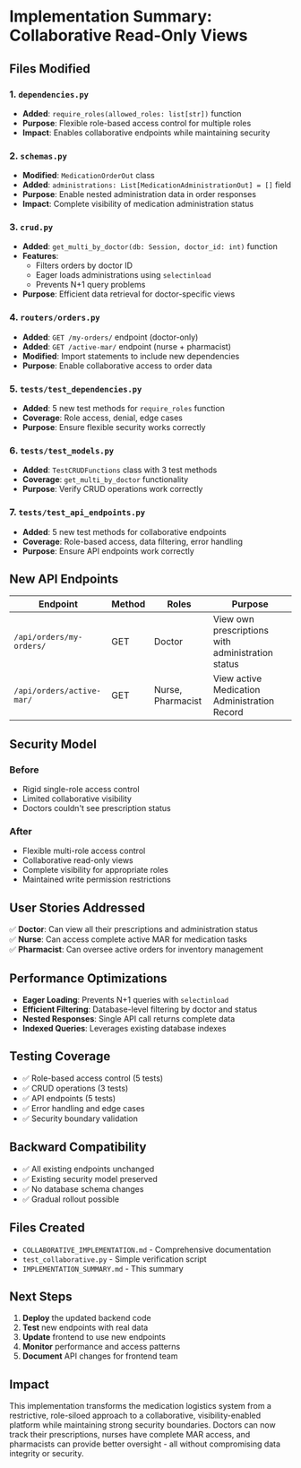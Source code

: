 # Implementation Summary: Collaborative Read-Only Views

## Files Modified

### 1. `dependencies.py`
- **Added**: `require_roles(allowed_roles: list[str])` function
- **Purpose**: Flexible role-based access control for multiple roles
- **Impact**: Enables collaborative endpoints while maintaining security

### 2. `schemas.py`
- **Modified**: `MedicationOrderOut` class
- **Added**: `administrations: List[MedicationAdministrationOut] = []` field
- **Purpose**: Enable nested administration data in order responses
- **Impact**: Complete visibility of medication administration status

### 3. `crud.py`
- **Added**: `get_multi_by_doctor(db: Session, doctor_id: int)` function
- **Features**: 
  - Filters orders by doctor ID
  - Eager loads administrations using `selectinload`
  - Prevents N+1 query problems
- **Purpose**: Efficient data retrieval for doctor-specific views

### 4. `routers/orders.py`
- **Added**: `GET /my-orders/` endpoint (doctor-only)
- **Added**: `GET /active-mar/` endpoint (nurse + pharmacist)
- **Modified**: Import statements to include new dependencies
- **Purpose**: Enable collaborative access to order data

### 5. `tests/test_dependencies.py`
- **Added**: 5 new test methods for `require_roles` function
- **Coverage**: Role access, denial, edge cases
- **Purpose**: Ensure flexible security works correctly

### 6. `tests/test_models.py`
- **Added**: `TestCRUDFunctions` class with 3 test methods
- **Coverage**: `get_multi_by_doctor` functionality
- **Purpose**: Verify CRUD operations work correctly

### 7. `tests/test_api_endpoints.py`
- **Added**: 5 new test methods for collaborative endpoints
- **Coverage**: Role-based access, data filtering, error handling
- **Purpose**: Ensure API endpoints work correctly

## New API Endpoints

| Endpoint | Method | Roles | Purpose |
|----------|--------|-------|---------|
| `/api/orders/my-orders/` | GET | Doctor | View own prescriptions with administration status |
| `/api/orders/active-mar/` | GET | Nurse, Pharmacist | View active Medication Administration Record |

## Security Model

### Before
- Rigid single-role access control
- Limited collaborative visibility
- Doctors couldn't see prescription status

### After
- Flexible multi-role access control
- Collaborative read-only views
- Complete visibility for appropriate roles
- Maintained write permission restrictions

## User Stories Addressed

✅ **Doctor**: Can view all their prescriptions and administration status  
✅ **Nurse**: Can access complete active MAR for medication tasks  
✅ **Pharmacist**: Can oversee active orders for inventory management  

## Performance Optimizations

- **Eager Loading**: Prevents N+1 queries with `selectinload`
- **Efficient Filtering**: Database-level filtering by doctor and status
- **Nested Responses**: Single API call returns complete data
- **Indexed Queries**: Leverages existing database indexes

## Testing Coverage

- ✅ Role-based access control (5 tests)
- ✅ CRUD operations (3 tests)
- ✅ API endpoints (5 tests)
- ✅ Error handling and edge cases
- ✅ Security boundary validation

## Backward Compatibility

- ✅ All existing endpoints unchanged
- ✅ Existing security model preserved
- ✅ No database schema changes
- ✅ Gradual rollout possible

## Files Created

- `COLLABORATIVE_IMPLEMENTATION.md` - Comprehensive documentation
- `test_collaborative.py` - Simple verification script
- `IMPLEMENTATION_SUMMARY.md` - This summary

## Next Steps

1. **Deploy** the updated backend code
2. **Test** new endpoints with real data
3. **Update** frontend to use new endpoints
4. **Monitor** performance and access patterns
5. **Document** API changes for frontend team

## Impact

This implementation transforms the medication logistics system from a restrictive, role-siloed approach to a collaborative, visibility-enabled platform while maintaining strong security boundaries. Doctors can now track their prescriptions, nurses have complete MAR access, and pharmacists can provide better oversight - all without compromising data integrity or security. 